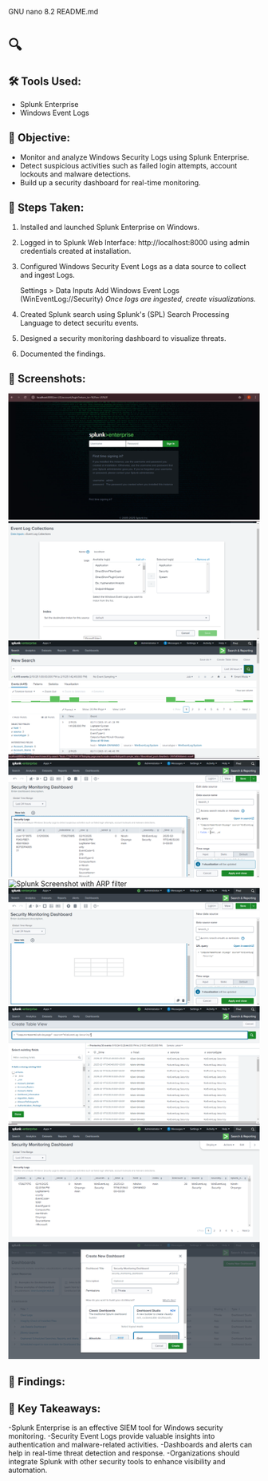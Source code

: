   GNU nano 8.2                                                                               README.md
# 🔍 

## 🛠 Tools Used:
- Splunk Enterprise
- Windows Event Logs

## 🎯 Objective:
- Monitor and analyze Windows Security Logs using Splunk Enterprise.
- Detect suspicious activities such as failed login attempts, account lockouts and malware detections.
- Build up a security dashboard for real-time monitoring.

## 📖 Steps Taken:
1. Installed and launched Splunk Enterprise on Windows.
2. Logged in to Splunk Web Interface: http://localhost:8000 using admin credentials created at installation.
3. Configured Windows Security Event Logs as a data source to collect and ingest Logs.

     Settings > Data Inputs
     Add Windows Event Logs (WinEventLog://Security)
*Once logs are ingested, create visualizations.*
4. Created Splunk search using Splunk's (SPL) Search Processing Language to detect securitu events.
5. Designed a security monitoring dashboard to visualize threats.
6. Documented the findings. 

## 📸 Screenshots: 
![Splunk Screenshot on Security Log Data Source Collection](images/splunkLogin.png)
![Splunk Screenshot on Security Log Data Source Collection](images/securityLogDataSource.png)
![Splunk Screenshot with SPL's search](images/splunkSearch.png)
![Splunk Screenshot on Refined SPL's search](images/refinedSPLsearch.png)
![Splunk Screenshot with ARP filter](images/logSearch.png)
![Splunk Screenshot with ARP filter](images/createTableDashboard.png)
![Splunk Screenshot with ARP filter](images/TableViewSecuritySearch.png)
![Splunk Screenshot with ARP filter](images/dashboard.png)
![Splunk Screenshot with ARP filter](images/securityMonitoringDashboard.png)

## 📝 Findings:


## 🚀 Key Takeaways:
-Splunk Enterprise is an effective SIEM tool for Windows security monitoring.
-Security Event Logs provide valuable insights into authentication and malware-related activities.
-Dashboards and alerts can help in real-time threat detection and response.
-Organizations should integrate Splunk with other security tools to enhance visibility and automation.
